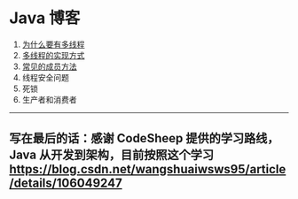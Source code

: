 # Java 博客


1. [为什么要有多线程](#什么是线程)
2. [多线程的实现方式](#threadrun-和-start-的区别)
3. [常见的成员方法]()
4. 线程安全问题
5. 死锁
6. 生产者和消费者


----
写在最后的话：感谢 CodeSheep 提供的学习路线，Java 从开发到架构，目前按照这个学习
https://blog.csdn.net/wangshuaiwsws95/article/details/106049247
----